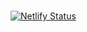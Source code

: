 
# 

[![Netlify Status](https://api.netlify.com/api/v1/badges/35b3443b-de51-489b-8c5f-3f35773b85bd/deploy-status)](https://danydodson-dev.netlify.app)

<!-- [![CodeQL Analysis](https://github.com/danydodson/danydodson-dev/actions/workflows/codeql.yml/badge.svg)](https://github.com/danydodson/danydodson-dev/actions/workflows/codeql.yml) -->